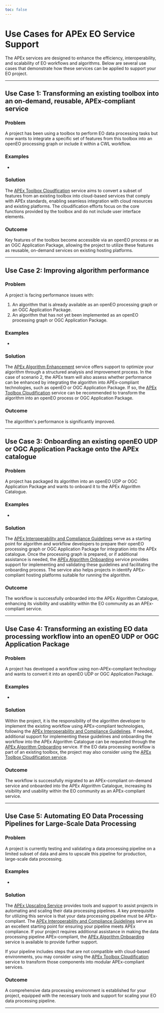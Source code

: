 ```yaml
---
toc: false
---
```

# Use Cases for APEx EO Service Support

The APEx services are designed to enhance the efficiency, interoperability, and scalability of EO workflows and algorithms.
Below are several use cases that demonstrate how these services can be applied to support your EO project.

---

## Use Case 1: Transforming an existing toolbox into an on-demand, reusable, APEx-compliant service

### Problem

A project has been using a toolbox to perform EO data processing tasks but now wants to integrate a specific set of features 
from this toolbox into an openEO processing graph or include it within a CWL workflow.

### Examples

*

### Solution
The [APEx Toolbox Cloudfication](toolboxcloud.md) service aims to convert a subset of features from an existing toolbox into 
cloud-based services that comply with APEx standards, enabling seamless integration with cloud resources and existing 
platforms. The cloudification efforts focus on the core functions provided by the toolbox and do not include user interface 
elements.

### Outcome
Key features of the toolbox become accessible via an openEO process or as an OGC Application Package, allowing the project 
to utilize these features as reusable, on-demand services on existing hosting platforms.

---

## Use Case 2: Improving algorithm performance

### Problem
A project is facing performance issues with:

1. An algorithm that is already available as an openEO processing graph or an OGC Application Package.
2. An algorithm that has not yet been implemented as an openEO processing graph or OGC Application Package.

### Examples

*

### Solution
The [APEx Algorithm Enhancement](enhancement.md) service offers support to optimize your algorithm through a structured 
analysis and improvement process. In the case of scenario 2, the APEx team will also assess whether performance can be enhanced 
by integrating the algorithm into APEx-compliant technologies, such as openEO or OGC Application Package. If so, the 
[APEx Toolbox Cloudification](toolboxcloud.md) service can be recommended to transform the algorithm into an openEO process or 
OGC Application Package.

### Outcome
The algorithm's performance is significantly improved.

---

## Use Case 3: Onboarding an existing openEO UDP or OGC Application Package onto the APEx catalogue

### Problem
A project has packaged its algorithm into an openEO UDP or OGC Application Package and wants to onboard it to the APEx Algorithm Catalogue.

### Examples

*

### Solution
The [APEx Interoperability and Compliance Guidelines](../interoperability/algohosting.md) serve as a starting point for 
algorithm and workflow developers to prepare their openEO processing graph or OGC Application Package for integration into 
the APEx catalogue. Once the processing graph is prepared, or if additional assistance is needed, the 
[APEx Algorithm Onboarding](onboarding.md) service provides support for implementing and validating these guidelines and facilitating 
the onboarding process. The service also helps projects in identify APEx-compliant hosting platforms suitable for running 
the algorithm.

### Outcome
The workflow is successfully onboarded into the APEx Algorithm Catalogue, enhancing its visibility and usability within
the EO community as an APEx-compliant service.

---

## Use Case 4: Transforming an existing EO data processing workflow into an openEO UDP or OGC Application Package

### Problem
A project has developed a workflow using non-APEx-compliant technology and wants to convert it into an openEO UDP or OGC 
Application Package.

### Examples

*

### Solution
Within the project, it is the responsibility of the algorithm developer to implement the existing workflow using APEx-compliant 
technologies, following the [APEx Interoperability and Compliance Guidelines](../interoperability/algohosting.md). If needed, 
additional support for implementing these guidelines and onboarding the workflow into the APEx Algorithm Catalogue can be requested 
through the [APEx Algorithm Onboarding](onboarding.md) service. If the EO data processing workflow is part of an existing toolbox, the 
project may also consider using the [APEx Toolbox Cloudification service](toolboxcloud.md).


### Outcome
The workflow is successfully migrated to an APEx-compliant on-demand service and onboarded into the APEx Algorithm Catalogue, increasing 
its visibility and usability within the EO community as an APEx-compliant service.

---

## Use Case 5: Automating EO Data Processing Pipelines for Large-Scale Data Processing

### Problem
A project is currently testing and validating a data processing pipeline on a limited subset of data and aims to upscale
this pipeline for production, large-scale data processing.

### Examples

*

### Solution
The [APEx Upscaling Service](upscaling.md) provides tools and support to assist projects in automating and scaling their
data processing pipelines. A key prerequisite for utilizing this service is that your data processing pipeline must be
APEx-compliant. The [APEx Interoperability and Compliance Guidelines](../interoperability/algohosting.md) serve as an
excellent starting point for ensuring your pipeline meets APEx compliance. If your project requires additional assistance
in making the data processing pipeline APEx-compliant, the [APEx Algorithm Onboarding](onboarding.md) service is available to
provide further support.

If your pipeline includes steps that are not compatible with cloud-based environments, you may consider using the
[APEx Toolbox Cloudification](toolboxcloud.md) service to transform those components into modular APEx-compliant services.

### Outcome
A comprehensive data processing environment is established for your project, equipped with the necessary tools and support
for scaling your EO data processing pipeline.

---

